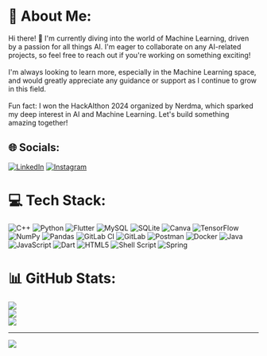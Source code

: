 # 💫 About Me:
Hi there! 👋 I'm currently diving into the world of Machine Learning, driven by a passion for all things AI. I'm eager to collaborate on any AI-related projects, so feel free to reach out if you're working on something exciting!<br><br>I'm always looking to learn more, especially in the Machine Learning space, and would greatly appreciate any guidance or support as I continue to grow in this field.<br><br>Fun fact: I won the HackAIthon 2024 organized by Nerdma, which sparked my deep interest in AI and Machine Learning. Let's build something amazing together!<br>


## 🌐 Socials:
[![LinkedIn](https://img.shields.io/badge/LinkedIn-%230077B5.svg?logo=linkedin&logoColor=white)](https://linkedin.com/in/linkedin.com/in/bhembe) 
[![Instagram](https://img.shields.io/badge/Instagram-%23E4405F.svg?logo=Instagram&logoColor=white)](https://instagram.com/@_thabisooo) 

# 💻 Tech Stack:
![C++](https://img.shields.io/badge/c++-%2300599C.svg?style=for-the-badge&logo=c%2B%2B&logoColor=white) ![Python](https://img.shields.io/badge/python-3670A0?style=for-the-badge&logo=python&logoColor=ffdd54) ![Flutter](https://img.shields.io/badge/Flutter-%2302569B.svg?style=for-the-badge&logo=Flutter&logoColor=white) ![MySQL](https://img.shields.io/badge/mysql-4479A1.svg?style=for-the-badge&logo=mysql&logoColor=white) ![SQLite](https://img.shields.io/badge/sqlite-%2307405e.svg?style=for-the-badge&logo=sqlite&logoColor=white) ![Canva](https://img.shields.io/badge/Canva-%2300C4CC.svg?style=for-the-badge&logo=Canva&logoColor=white) ![TensorFlow](https://img.shields.io/badge/TensorFlow-%23FF6F00.svg?style=for-the-badge&logo=TensorFlow&logoColor=white) ![NumPy](https://img.shields.io/badge/numpy-%23013243.svg?style=for-the-badge&logo=numpy&logoColor=white) ![Pandas](https://img.shields.io/badge/pandas-%23150458.svg?style=for-the-badge&logo=pandas&logoColor=white) ![GitLab CI](https://img.shields.io/badge/gitlab%20CI-%23181717.svg?style=for-the-badge&logo=gitlab&logoColor=white) ![GitLab](https://img.shields.io/badge/gitlab-%23181717.svg?style=for-the-badge&logo=gitlab&logoColor=white) ![Postman](https://img.shields.io/badge/Postman-FF6C37?style=for-the-badge&logo=postman&logoColor=white) ![Docker](https://img.shields.io/badge/docker-%230db7ed.svg?style=for-the-badge&logo=docker&logoColor=white) ![Java](https://img.shields.io/badge/java-%23ED8B00.svg?style=for-the-badge&logo=openjdk&logoColor=white) ![JavaScript](https://img.shields.io/badge/javascript-%23323330.svg?style=for-the-badge&logo=javascript&logoColor=%23F7DF1E) ![Dart](https://img.shields.io/badge/dart-%230175C2.svg?style=for-the-badge&logo=dart&logoColor=white) ![HTML5](https://img.shields.io/badge/html5-%23E34F26.svg?style=for-the-badge&logo=html5&logoColor=white) ![Shell Script](https://img.shields.io/badge/shell_script-%23121011.svg?style=for-the-badge&logo=gnu-bash&logoColor=white) ![Spring](https://img.shields.io/badge/spring-%236DB33F.svg?style=for-the-badge&logo=spring&logoColor=white)
# 📊 GitHub Stats:
![](https://github-readme-stats.vercel.app/api?username=GitBhembe&theme=dark&hide_border=false&include_all_commits=false&count_private=false)<br/>
![](https://github-readme-streak-stats.herokuapp.com/?user=GitBhembe&theme=dark&hide_border=false)<br/>
![](https://github-readme-stats.vercel.app/api/top-langs/?username=GitBhembe&theme=dark&hide_border=false&include_all_commits=false&count_private=false&layout=compact)

---
[![](https://visitcount.itsvg.in/api?id=GitBhembe&icon=0&color=0)](https://visitcount.itsvg.in)

<!-- Proudly created with GPRM ( https://gprm.itsvg.in ) -->
